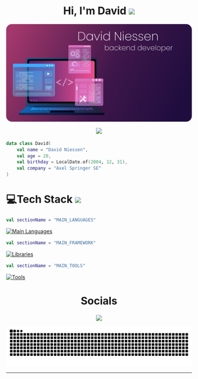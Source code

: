 <h1 align="center"> Hi, I'm David <a href="#"><img src = "https://raw.githubusercontent.com/MartinHeinz/MartinHeinz/master/wave.gif" width = 30px><a/></h1>

<a href="#"><img src="https://github.com/DavidNiessen/DavidNiessen/blob/master/assets/img/banner.png"/></a>

<p align="center">
	<a href="#">
		<img src="https://readme-typing-svg.demolab.com?font=Fira+Code&size=28&pause=1000&width=435&lines=Backend+Developer;Kotlin+%7C+Java;Spring&center=true">
	</a>
</p>

```kt
data class David(
	val name = "David Niessen",
	val age = 20,
	val birthday = LocalDate.of(2004, 12, 31),
	val company = "Axel Springer SE"
)
```

# 💻Tech Stack <a href="#"><img src = "https://media2.giphy.com/media/QssGEmpkyEOhBCb7e1/giphy.gif?cid=ecf05e47a0n3gi1bfqntqmob8g9aid1oyj2wr3ds3mg700bl&rid=giphy.gif" width = 32px></a>

<!-- https://skillicons.dev -->
```kt
val sectionName = "MAIN_LANGUAGES"
```
[![Main Languages](https://skillicons.dev/icons?i=kotlin,java)](#)
```kt
val sectionName = "MAIN_FRAMEWORK"
```
[![Libraries](https://skillicons.dev/icons?i=spring)](#)
```kt
val sectionName = "MAIN_TOOLS"
```
[![Tools](https://skillicons.dev/icons?i=hibernate,mongo,mysql,grafana,aws,kubernetes,cloudflare,git,github,githubactions,jenkins,gradle,maven,idea)](#)

<div align="center">
  <h1><b>Socials</b></h1>
  </div>
<p align="center">
<a href="https://discord.skillcode.dev" target="_blank"><img align="center" src="https://skillicons.dev/icons?i=discord" /></a>
	
<p>
<p align="center">
  <!-- https://platane.me/snk/ -->
  <a href="#"><img src="https://github.com/DavidNiessen/DavidNiessen/blob/output/github-contribution-grid-snake-dark.svg" alt="snake"></a>

</p>

---
